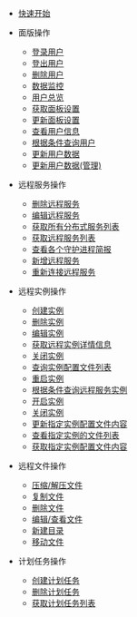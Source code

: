 * [快速开始](README.md)

* 面版操作
  * [登录用户](panel/login.md)
  * [登出用户](panel/logout.md)
  * [删除用户](panel/user_delete.md)
  * [数据监控](panel/overview.md)
  * [用户总览](panel/user_overview.md)
  * [获取面板设置](panel/get_settings.md)
  * [更新面板设置](panel/update_settings.md)
  * [查看用户信息](panel/info.md)
  * [根据条件查询用户](panel/search.md)
  * [更新用户数据](panel/update.md)
  * [更新用户数据(管理)](panel/update_admin.md)
  
* 远程服务操作
  * [删除远程服务](remote/del_remote_services.md)
  * [编辑远程服务](remote/edit_remote_services.md)
  * [获取所有分布式服务列表](remote/get_daemonlist.md)
  * [获取远程服务列表](remote/get_remote_services.md)
  * [查看各个守护进程简报](remote/get_remote_services_info.md)
  * [新增远程服务](remote/new_remote_services.md)
  * [重新连接远程服务](remote/reconn_remote_services.md)

* 远程实例操作
  * [创建实例](instance/create_instance.md)
  * [删除实例](instance/delete_instance.md)
  * [编辑实例](instance/edit_instance.md)
  * [获取远程实例详情信息](instance/get_instance_info.md)
  * [关闭实例](instance/kill_instance.md)
  * [查询实例配置文件列表](instance/query_instance_configfile.md)
  * [重启实例](instance/restart_instance.md)
  * [根据条件查询远程服务实例](instance/search_remote_services.md)
  * [开启实例](instance/start_instance.md)
  * [关闭实例](instance/stop_instance.md)
  * [更新指定实例配置文件内容](instance/update_instance_configfilecontent.md)
  * [查看指定实例的文件列表](instance/view_instance_fils_list.md)
  * [获取指定实例配置文件内容](instance/get_instance_configFileContent.md)

* 远程文件操作
  * [压缩/解压文件](files/compress.md)
  * [复制文件](files/copy_files.md)
  * [删除文件](files/delete_files.md)
  * [编辑/查看文件](files/edit_files.md)
  * [新建目录](files/mkdir.md)
  * [移动文件](files/move_files.md)

* 计划任务操作
  * [创建计划任务](scedule/create_schedule.md)
  * [删除计划任务](scedule/del_scedule.md)
  * [获取计划任务列表](scedule/get_schedule_list.md)
